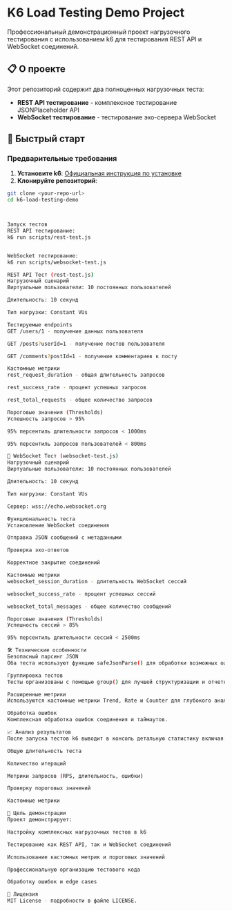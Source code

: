 # K6 Load Testing Demo Project

Профессиональный демонстрационный проект нагрузочного тестирования с использованием k6 для тестирования REST API и WebSocket соединений.

## 📋 О проекте

Этот репозиторий содержит два полноценных нагрузочных теста:
- **REST API тестирование** - комплексное тестирование JSONPlaceholder API
- **WebSocket тестирование** - тестирование эхо-сервера WebSocket

## 🚀 Быстрый старт

### Предварительные требования

1. **Установите k6**: [Официальная инструкция по установке](https://k6.io/docs/get-started/installation/)
2. **Клонируйте репозиторий**:
```bash
git clone <your-repo-url>
cd k6-load-testing-demo



Запуск тестов
REST API тестирование:
k6 run scripts/rest-test.js


WebSocket тестирование:
k6 run scripts/websocket-test.js

REST API Тест (rest-test.js)
Нагрузочный сценарий
Виртуальные пользователи: 10 постоянных пользователей

Длительность: 10 секунд

Тип нагрузки: Constant VUs

Тестируемые endpoints
GET /users/1 - получение данных пользователя

GET /posts?userId=1 - получение постов пользователя

GET /comments?postId=1 - получение комментариев к посту

Кастомные метрики
rest_request_duration - общая длительность запросов

rest_success_rate - процент успешных запросов

rest_total_requests - общее количество запросов

Пороговые значения (Thresholds)
Успешность запросов > 95%

95% персентиль длительности запросов < 1000ms

95% персентиль запросов пользователей < 800ms

🔌 WebSocket Тест (websocket-test.js)
Нагрузочный сценарий
Виртуальные пользователи: 10 постоянных пользователей

Длительность: 10 секунд

Тип нагрузки: Constant VUs

Сервер: wss://echo.websocket.org

Функциональность теста
Установление WebSocket соединения

Отправка JSON сообщений с метаданными

Проверка эхо-ответов

Корректное закрытие соединений

Кастомные метрики
websocket_session_duration - длительность WebSocket сессий

websocket_success_rate - процент успешных сессий

websocket_total_messages - общее количество сообщений

Пороговые значения (Thresholds)
Успешность сессий > 85%

95% персентиль длительности сессий < 2500ms

🛠 Технические особенности
Безопасный парсинг JSON
Оба теста используют функцию safeJsonParse() для обработки возможных ошибок парсинга JSON ответов.

Группировка тестов
Тесты организованы с помощью group() для лучшей структуризации и отчетности.

Расширенные метрики
Используются кастомные метрики Trend, Rate и Counter для глубокого анализа производительности.

Обработка ошибок
Комплексная обработка ошибок соединения и таймаутов.

📈 Анализ результатов
После запуска тестов k6 выводит в консоль детальную статистику включая:

Общую длительность теста

Количество итераций

Метрики запросов (RPS, длительность, ошибки)

Проверку пороговых значений

Кастомные метрики

🎯 Цель демонстрации
Проект демонстрирует:

Настройку комплексных нагрузочных тестов в k6

Тестирование как REST API, так и WebSocket соединений

Использование кастомных метрик и пороговых значений

Профессиональную организацию тестового кода

Обработку ошибок и edge cases

📝 Лицензия
MIT License - подробности в файле LICENSE.